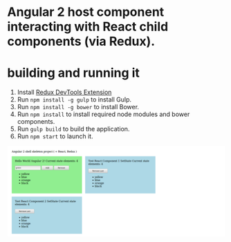 # Angular 2 host component interacting with React child components (via Redux).


# building and running it

1. Install [Redux DevTools Extension](https://github.com/zalmoxisus/redux-devtools-extension)
2. Run `npm install -g gulp` to install Gulp.
3. Run `npm install -g bower` to install Bower.
4. Run `npm install` to install required node modules and bower components.
5. Run `gulp build` to build the application.
6. Run `npm start` to launch it.



<img src="https://raw.githubusercontent.com/Miteshdv/React-Agnostic/master/React2Angular.png"></img>
